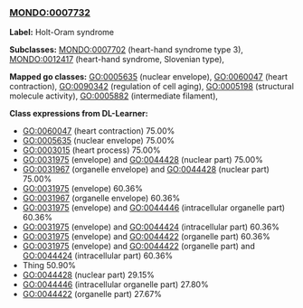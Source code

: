 
### [MONDO:0007732](http://purl.obolibrary.org/obo/MONDO_0007732)
**Label:** Holt-Oram syndrome

**Subclasses:** [MONDO:0007702](http://purl.obolibrary.org/obo/MONDO_0007702) (heart-hand syndrome type 3), [MONDO:0012417](http://purl.obolibrary.org/obo/MONDO_0012417) (heart-hand syndrome, Slovenian type), 

**Mapped go classes:** [GO:0005635](http://purl.obolibrary.org/obo/GO_0005635) (nuclear envelope), [GO:0060047](http://purl.obolibrary.org/obo/GO_0060047) (heart contraction), [GO:0090342](http://purl.obolibrary.org/obo/GO_0090342) (regulation of cell aging), [GO:0005198](http://purl.obolibrary.org/obo/GO_0005198) (structural molecule activity), [GO:0005882](http://purl.obolibrary.org/obo/GO_0005882) (intermediate filament), 

**Class expressions from DL-Learner:**

- [GO:0060047](http://purl.obolibrary.org/obo/GO_0060047) (heart contraction) 75.00%
- [GO:0005635](http://purl.obolibrary.org/obo/GO_0005635) (nuclear envelope) 75.00%
- [GO:0003015](http://purl.obolibrary.org/obo/GO_0003015) (heart process) 75.00%
- [GO:0031975](http://purl.obolibrary.org/obo/GO_0031975) (envelope) and [GO:0044428](http://purl.obolibrary.org/obo/GO_0044428) (nuclear part) 75.00%
- [GO:0031967](http://purl.obolibrary.org/obo/GO_0031967) (organelle envelope) and [GO:0044428](http://purl.obolibrary.org/obo/GO_0044428) (nuclear part) 75.00%
- [GO:0031975](http://purl.obolibrary.org/obo/GO_0031975) (envelope) 60.36%
- [GO:0031967](http://purl.obolibrary.org/obo/GO_0031967) (organelle envelope) 60.36%
- [GO:0031975](http://purl.obolibrary.org/obo/GO_0031975) (envelope) and [GO:0044446](http://purl.obolibrary.org/obo/GO_0044446) (intracellular organelle part) 60.36%
- [GO:0031975](http://purl.obolibrary.org/obo/GO_0031975) (envelope) and [GO:0044424](http://purl.obolibrary.org/obo/GO_0044424) (intracellular part) 60.36%
- [GO:0031975](http://purl.obolibrary.org/obo/GO_0031975) (envelope) and [GO:0044422](http://purl.obolibrary.org/obo/GO_0044422) (organelle part) 60.36%
- [GO:0031975](http://purl.obolibrary.org/obo/GO_0031975) (envelope) and [GO:0044422](http://purl.obolibrary.org/obo/GO_0044422) (organelle part) and [GO:0044424](http://purl.obolibrary.org/obo/GO_0044424) (intracellular part) 60.36%
- Thing 50.90%
- [GO:0044428](http://purl.obolibrary.org/obo/GO_0044428) (nuclear part) 29.15%
- [GO:0044446](http://purl.obolibrary.org/obo/GO_0044446) (intracellular organelle part) 27.80%
- [GO:0044422](http://purl.obolibrary.org/obo/GO_0044422) (organelle part) 27.67%


